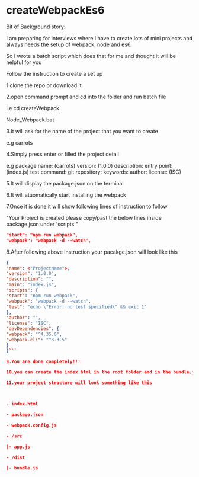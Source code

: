 # createWebpackEs6

Bit of Background story:

I am preparing for interviews where I have to create lots of mini projects and always needs the setup of webpack, node and es6.

So I wrote a batch script which does that for me and thought it will be helpful for you

Follow the instruction to create a set up

1.clone the repo or download it

2.open command prompt and cd into the folder and run batch file

i.e cd createWebpack

Node_Webpack.bat

3.It will ask for the name of the project that you want to create

e.g carrots

4.Simply press enter or filled the project detail

e.g package name: (carrots)
version: (1.0.0)
description:
entry point: (index.js)
test command:
git repository:
keywords:
author:
license: (ISC)

5.It will display the package.json on the terminal

6.It will atuomatically start installing the webpack

7.Once it is done it will show following lines of instruction to follow

"Your Project is created please copy/past the below lines inside package.json under 'scripts'"

```json
"start": "npm run webpack",
"webpack": "webpack -d --watch",
```

8.After following above instruction your pacakge.json will look like this

````json
{
"name": <"ProjectName">,
"version": "1.0.0",
"description": "",
"main": "index.js",
"scripts": {
"start": "npm run webpack",
"webpack": "webpack -d --watch",
"test": "echo \"Error: no test specified\" && exit 1"
},
"author": "",
"license": "ISC",
"devDependencies": {
"webpack": "^4.35.0",
"webpack-cli": "^3.3.5"
}
}```

9.You are done completely!!!

10.you can create the index.html in the root folder and in the bundle.js from ./dist/bundle.js using script tag

11.your project structure will look something like this



- index.html

- package.json

- webpack.config.js

- /src

|- app.js

- /dist

|- bundle.js
````
